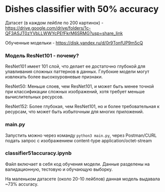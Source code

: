 # Dishes classifier with 50% accuracy

Датасет (в каждом лейбле по 200 картинок) - https://drive.google.com/drive/folders/1c-QF3ASJT0zYVbLLWWYcPEfFkrM6SRMG?usp=share_link

Обученные модельки - https://disk.yandex.ru/d/0r9TonfUP9m5cQ


### Модель ResNet101 - почему?
ResNet101 имеет 101 слой, что делает ее достаточно глубокой для улавливания сложных паттернов в данных. Глубокие модели могут извлекать более высокоуровневые признаки.

ResNet50: Меньше слоев, чем ResNet101, и может быть менее точной при классификации сложных изображений, хотя требует меньше вычислительных ресурсов.

ResNet152: Более глубокая, чем ResNet101, но и более требовательная к ресурсам, что может быть избыточным для многих приложений.

### main.py

Запустить можно через команду `python3 main.py`, через Postman/CURL подать запрос с изображением content-type application/octet-stream


### classifier51accuracy.ipynb 

Файл включает в себя код обучения модели. Данные разделены на валидационную, тестовую и обучающую выборку. 

На маленьком датасете (около 20-10 лейблов) данная модель выдавала ~73% accuracy.